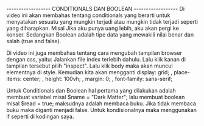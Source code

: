 ------------------ CONDITIONALS DAN BOOLEAN ------------------
Di video ini akan membahas tentang conditionals yang berarti untuk menyatakan sesuatu yang mungkin terjadi atau mungkin tidak terjadi seperti yang diharapkan. Misal Jika aku punya uang lebih, aku akan pergi ke konser. Sedangkan Boolean adalah tipe data yang mewakili nilai benar dan salah (true and false). 

Di video ini juga membahas tentang cara mengubah tampilan browser dengan css, yaitu:
Jalankan file index terlebih dahulu. Lalu klik kanan di tampilan tersebut pilih "inspect". Lalu klik body maka akan muncul elementnya di style. Kemudian kita akan mengganti display: grid; , place-items: center; , height: 100vh; , margin: 0; , font-family: sans-serif;

Untuk Conditionals dan Boolean hal pertama yang dilakukan adalah membuat variabel misal $name = "Dark Matter"; lalu membuat boolean misal $read = true; maksudnya adalah membaca buku. Jika tidak membaca buku maka diganti menjadi false. Untuk kondisionalnya maka menggunakan if seperti di kodingan saya. 
